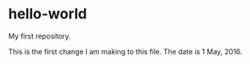 # hello-world
My first repository.

This is the first change I am making to this file. The date is 1 May, 2016.

